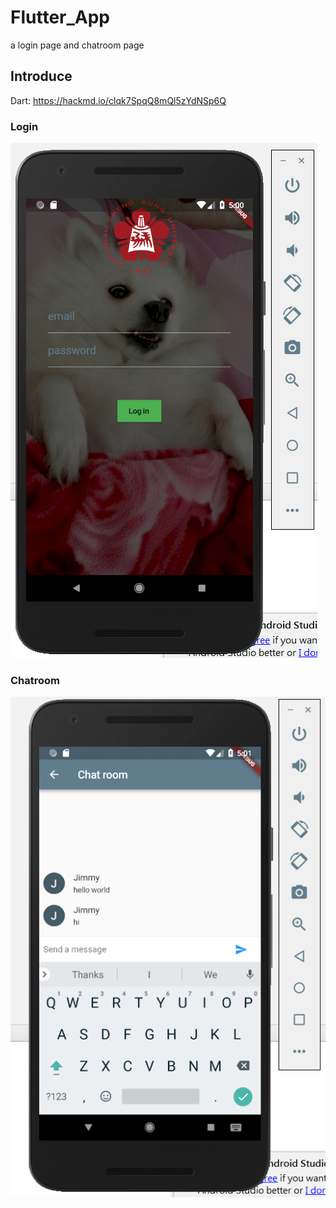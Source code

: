 # Flutter_App
a login page and chatroom page
## Introduce
Dart: https://hackmd.io/clqk7SpqQ8mQl5zYdNSp6Q
### Login
![](https://github.com/LGY3030/Flutter_App/blob/master/login.png)<br />
### Chatroom
![](https://github.com/LGY3030/Flutter_App/blob/master/chat.png)<br />
